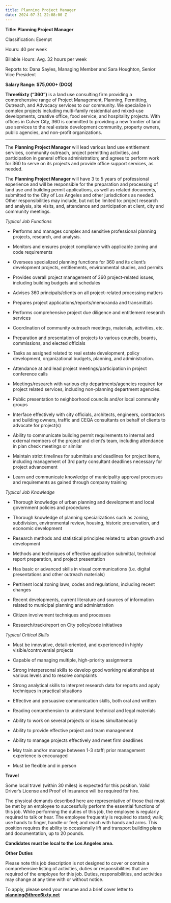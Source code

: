 ```yaml
---
title: Planning Project Manager
date: 2024-07-31 22:08:00 Z
---
```


**Title:          Planning Project Manager**

Classification:     Exempt

Hours:          40 per week

Billable Hours:     Avg. 32 hours per week

Reports to:         Dana Sayles, Managing Member and Sara Houghton, Senior Vice President

**Salary Range:   $75,000\+ (DOQ)**

**Three6ixty (“360”)** is a land use consulting firm providing a comprehensive range of Project Management, Planning, Permitting, Outreach, and Advocacy services to our community. We specialize in complex projects including multi-family residential and mixed-use developments, creative office, food service, and hospitality projects. With offices in Culver City, 360 is committed to providing a new frontier of land use services to the real estate development community, property owners, public agencies, and non-profit organizations.

<hr />

The **Planning Project Manager** will lead various land use entitlement services, community outreach, project permitting activities, and participation in general office administration; and agrees to perform work for 360 to serve on its projects and provide office support services, as needed.

The **Planning Project Manager** will have 3 to 5 years of professional experience and will be responsible for the preparation and processing of land use and building permit applications, as well as related documents, submitted to the City of Los Angeles and other jurisdictions as needed.  Other responsibilities may include, but not be limited to: project research and analysis, site visits, and, attendance and participation at client, city and community meetings.

*Typical Job Functions*

* Performs and manages complex and sensitive professional planning projects, research, and analysis.

* Monitors and ensures project compliance with applicable zoning and code requirements

* Oversees specialized planning functions for 360 and its client’s development projects, entitlements, environmental studies, and permits

* Provides overall project management of 360 project-related issues, including building budgets and schedules

* Advises 360 principals/clients on all project-related processing matters

* Prepares project applications/reports/memoranda and transmittals

* Performs comprehensive project due diligence and entitlement research services

* Coordination of community outreach meetings, materials, activities, etc.

* Preparation and presentation of projects to various councils, boards, commissions, and elected officials

* Tasks as assigned related to real estate development, policy development, organizational budgets, planning, and administration.

* Attendance at and lead project meetings/participation in project conference calls

* Meetings/research with various city departments/agencies required for project related services, including non-planning department agencies.

* Public presentation to neighborhood councils and/or local community groups

* Interface effectively with city officials, architects, engineers, contractors and building owners, traffic and CEQA consultants on behalf of clients to advocate for project(s)

* Ability to communicate building permit requirements to internal and external members of the project and client’s team, including attendance in plan check meetings or similar

* Maintain strict timelines for submittals and deadlines for project items, including management of 3rd party consultant deadlines necessary for project advancement

* Learn and communicate knowledge of municipality approval processes and requirements as gained through company training

*Typical Job Knowledge*

* Thorough knowledge of urban planning and development and local government policies and procedures

* Thorough knowledge of planning specializations such as zoning, subdivision, environmental review, housing, historic preservation, and economic development

* Research methods and statistical principles related to urban growth and development

* Methods and techniques of effective application submittal, technical report preparation, and project presentation

* Has basic or advanced skills in visual communications (i.e. digital presentations and other outreach materials)

* Pertinent local zoning laws, codes and regulations, including recent changes


* Recent developments, current literature and sources of information related to municipal planning and administration

* Citizen involvement techniques and processes

* Research/track/report on City policy/code initiatives

*Typical Critical Skills*

* Must be innovative, detail-oriented, and experienced in highly visible/controversial projects

* Capable of managing multiple, high-priority assignments

* Strong interpersonal skills to develop good working relationships at various levels and to resolve complaints

* Strong analytical skills to interpret research data for reports and apply techniques in practical situations

* Effective and persuasive communication skills, both oral and written

* Reading comprehension to understand technical and legal materials

* Ability to work on several projects or issues simultaneously

* Ability to provide effective project and team management

* Ability to manage projects effectively and meet firm deadlines

* May train and/or manage between 1-3 staff; prior management experience is encouraged

* Must be flexible and in person

**Travel**

Some local travel (within 30 miles) is expected for this position.  Valid Driver’s License and Proof of Insurance will be required for hire.

The physical demands described here are representative of those that must be met by an employee to successfully perform the essential functions of this job. While performing the duties of this job, the employee is regularly required to talk or hear. The employee frequently is required to stand; walk; use hands to finger, handle or feel; and reach with hands and arms. This position requires the ability to occasionally lift and transport building plans and documentation, up to 20 pounds.

**Candidates must be local to the Los Angeles area.**

**Other Duties**

Please note this job description is not designed to cover or contain a comprehensive listing of activities, duties or responsibilities that are required of the employee for this job. Duties, responsibilities, and activities may change at any time with or without notice.

To apply, please send your resume and a brief cover letter to **planning@three6ixty.net**